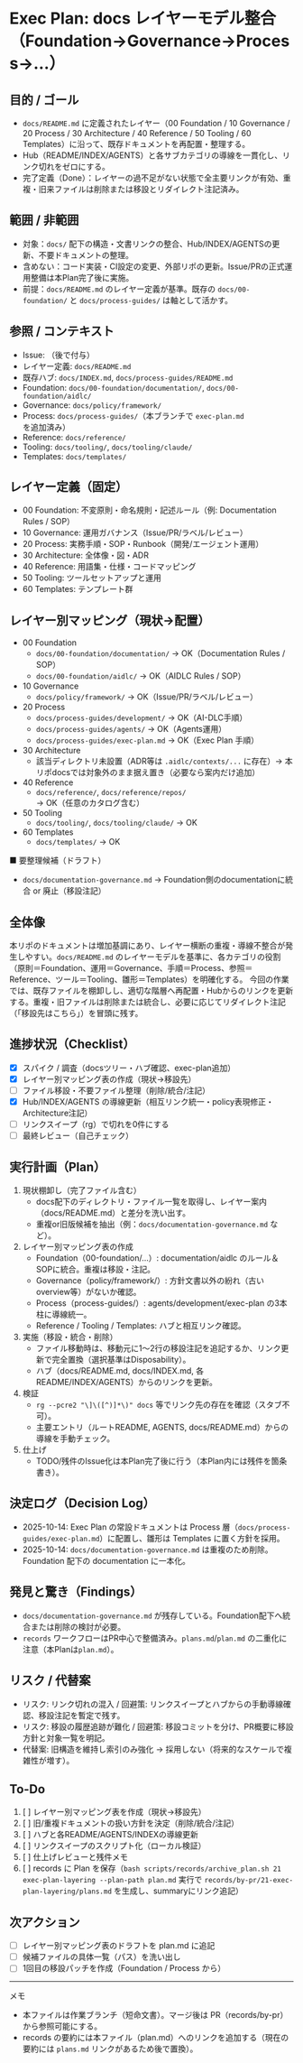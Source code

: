 # Exec Plan: docs レイヤーモデル整合（Foundation→Governance→Process→…）

## 目的 / ゴール
- `docs/README.md` に定義されたレイヤー（00 Foundation / 10 Governance / 20 Process / 30 Architecture / 40 Reference / 50 Tooling / 60 Templates）に沿って、既存ドキュメントを再配置・整理する。
- Hub（README/INDEX/AGENTS）と各サブカテゴリの導線を一貫化し、リンク切れをゼロにする。
- 完了定義（Done）：レイヤーの過不足がない状態で全主要リンクが有効、重複・旧来ファイルは削除または移設とリダイレクト注記済み。

## 範囲 / 非範囲
- 対象：`docs/` 配下の構造・文書リンクの整合、Hub/INDEX/AGENTSの更新、不要ドキュメントの整理。
- 含めない：コード実装・CI設定の変更、外部リポの更新。Issue/PRの正式運用整備は本Plan完了後に実施。
- 前提：`docs/README.md` のレイヤー定義が基準。既存の `docs/00-foundation/` と `docs/process-guides/` は軸として活かす。

## 参照 / コンテキスト
- Issue: （後で付与）
- レイヤー定義: `docs/README.md`
- 既存ハブ: `docs/INDEX.md`, `docs/process-guides/README.md`
- Foundation: `docs/00-foundation/documentation/`, `docs/00-foundation/aidlc/`
- Governance: `docs/policy/framework/`
- Process: `docs/process-guides/`（本ブランチで `exec-plan.md` を追加済み）
- Reference: `docs/reference/`
- Tooling: `docs/tooling/`, `docs/tooling/claude/`
- Templates: `docs/templates/`

## レイヤー定義（固定）
- 00 Foundation: 不変原則・命名規則・記述ルール（例: Documentation Rules / SOP）
- 10 Governance: 運用ガバナンス（Issue/PR/ラベル/レビュー）
- 20 Process: 実務手順・SOP・Runbook（開発/エージェント運用）
- 30 Architecture: 全体像・図・ADR
- 40 Reference: 用語集・仕様・コードマッピング
- 50 Tooling: ツールセットアップと運用
- 60 Templates: テンプレート群

## レイヤー別マッピング（現状→配置）
- 00 Foundation
  - `docs/00-foundation/documentation/` → OK（Documentation Rules / SOP）
  - `docs/00-foundation/aidlc/` → OK（AIDLC Rules / SOP）
- 10 Governance
  - `docs/policy/framework/` → OK（Issue/PR/ラベル/レビュー）
- 20 Process
  - `docs/process-guides/development/` → OK（AI-DLC手順）
  - `docs/process-guides/agents/` → OK（Agents運用）
  - `docs/process-guides/exec-plan.md` → OK（Exec Plan 手順）
- 30 Architecture
  - 該当ディレクトリ未設置（ADR等は `.aidlc/contexts/...` に存在）→ 本リポdocsでは対象外のまま据え置き（必要なら案内だけ追加）
- 40 Reference
  - `docs/reference/`, `docs/reference/repos/` → OK（任意のカタログ含む）
- 50 Tooling
  - `docs/tooling/`, `docs/tooling/claude/` → OK
- 60 Templates
  - `docs/templates/` → OK

■ 要整理候補（ドラフト）
- `docs/documentation-governance.md` → Foundation側のdocumentationに統合 or 廃止（移設注記）

## 全体像
本リポのドキュメントは増加基調にあり、レイヤー横断の重複・導線不整合が発生しやすい。`docs/README.md` のレイヤーモデルを基準に、各カテゴリの役割（原則＝Foundation、運用＝Governance、手順＝Process、参照＝Reference、ツール＝Tooling、雛形＝Templates）を明確化する。
今回の作業では、既存ファイルを棚卸しし、適切な階層へ再配置・Hubからのリンクを更新する。重複・旧ファイルは削除または統合し、必要に応じてリダイレクト注記（「移設先はこちら」）を冒頭に残す。

## 進捗状況（Checklist）
- [x] スパイク / 調査（docsツリー・ハブ確認、exec-plan追加）
- [x] レイヤー別マッピング表の作成（現状→移設先）
- [ ] ファイル移設・不要ファイル整理（削除/統合/注記）
- [x] Hub/INDEX/AGENTS の導線更新（相互リンク統一・policy表現修正・Architecture注記）
- [ ] リンクスイープ（rg）で切れを0件にする
- [ ] 最終レビュー（自己チェック）

## 実行計画（Plan）
1. 現状棚卸し（完了ファイル含む）
   - docs配下のディレクトリ・ファイル一覧を取得し、レイヤー案内（docs/README.md）と差分を洗い出す。
   - 重複or旧版候補を抽出（例：`docs/documentation-governance.md` など）。
2. レイヤー別マッピング表の作成
   - Foundation（00-foundation/...）: documentation/aidlc のルール＆SOPに統合。重複は移設・注記。
   - Governance（policy/framework/）: 方針文書以外の紛れ（古いoverview等）がないか確認。
   - Process（process-guides/）: agents/development/exec-plan の3本柱に導線統一。
   - Reference / Tooling / Templates: ハブと相互リンク確認。
3. 実施（移設・統合・削除）
   - ファイル移動時は、移動元に1～2行の移設注記を追記するか、リンク更新で完全置換（選択基準はDisposability）。
   - ハブ（docs/README.md, docs/INDEX.md, 各README/INDEX/AGENTS）からのリンクを更新。
4. 検証
   - `rg --pcre2 "\]\([^)]*\)" docs` 等でリンク先の存在を確認（スタブ不可）。
   - 主要エントリ（ルートREADME, AGENTS, docs/README.md）からの導線を手動チェック。
5. 仕上げ
   - TODO/残件のIssue化は本Plan完了後に行う（本Plan内には残件を箇条書き）。

## 決定ログ（Decision Log）
- 2025-10-14: Exec Plan の常設ドキュメントは Process 層（`docs/process-guides/exec-plan.md`）に配置し、雛形は Templates に置く方針を採用。
- 2025-10-14: `docs/documentation-governance.md` は重複のため削除。Foundation 配下の documentation に一本化。

## 発見と驚き（Findings）
- `docs/documentation-governance.md` が残存している。Foundation配下へ統合または削除の検討が必要。
- `records` ワークフローはPR中心で整備済み。`plans.md`/`plan.md` の二重化に注意（本Planは`plan.md`）。

## リスク / 代替案
- リスク: リンク切れの混入 / 回避策: リンクスイープとハブからの手動導線確認、移設注記を暫定で残す。
- リスク: 移設の履歴追跡が難化 / 回避策: 移設コミットを分け、PR概要に移設方針と対象一覧を明記。
- 代替案: 旧構造を維持し索引のみ強化 → 採用しない（将来的なスケールで複雑性が増す）。

## To-Do
1. [ ] レイヤー別マッピング表を作成（現状→移設先）
2. [ ] 旧/重複ドキュメントの扱い方針を決定（削除/統合/注記）
3. [ ] ハブと各README/AGENTS/INDEXの導線更新
4. [ ] リンクスイープのスクリプト化（ローカル検証）
5. [ ] 仕上げレビューと残件メモ
6. [ ] records に Plan を保存（`bash scripts/records/archive_plan.sh 21 exec-plan-layering --plan-path plan.md` 実行で `records/by-pr/21-exec-plan-layering/plans.md` を生成し、summaryにリンク追記）

## 次アクション
- [ ] レイヤー別マッピング表のドラフトを plan.md に追記
- [ ] 候補ファイルの具体一覧（パス）を洗い出し
- [ ] 1回目の移設パッチを作成（Foundation / Process から）

---
メモ
- 本ファイルは作業ブランチ（短命文書）。マージ後は PR（records/by-pr）から参照可能にする。
- records の要約には本ファイル（plan.md）へのリンクを追加する（現在の要約には `plans.md` リンクがあるため後で置換）。
